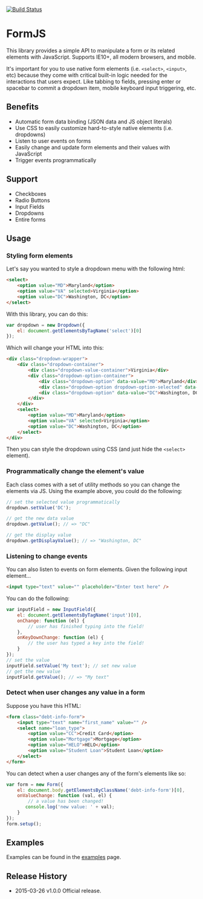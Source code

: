 [![Build Status](https://travis-ci.org/mkay581/form-js.svg?branch=master)](https://travis-ci.org/mkay581/form-js)

# FormJS

This library provides a simple API to manipulate a form or its related elements with JavaScript.
Supports IE10+, all modern browsers, and mobile.

It's important for you to use native form elements (i.e. `<select>`, `<input>`, etc) because they come with critical built-in
logic needed for the interactions that users expect. Like tabbing to fields, pressing enter or spacebar to commit a 
dropdown item, mobile keyboard input triggering, etc.

## Benefits

 * Automatic form data binding (JSON data and JS object literals)
 * Use CSS to easily customize hard-to-style native elements (i.e. dropdowns)
 * Listen to user events on forms 
 * Easily change and update form elements and their values with JavaScript
 * Trigger events programmatically

## Support

 * Checkboxes
 * Radio Buttons
 * Input Fields
 * Dropdowns
 * Entire forms

## Usage

### Styling form elements

Let's say you wanted to style a dropdown menu with the following html:

```html
<select>
    <option value="MD">Maryland</option>
    <option value="VA" selected>Virginia</option>
    <option value="DC">Washington, DC</option>
</select>
```

With this library, you can do this:

```javascript
var dropdown = new Dropdown({
    el: document.getElementsByTagName('select')[0]
});
```

Which will change your HTML into this:

```html
<div class="dropdown-wrapper">
    <div class="dropdown-container">
        <div class="dropdown-value-container">Virginia</div>
        <div class="dropdown-option-container">
            <div class="dropdown-option" data-value="MD">Maryland</div>
            <div class="dropdown-option dropdown-option-selected" data-value="VA">Virginia</div>
            <div class="dropdown-option" data-value="DC">Washington, DC</div>
        </div>
    </div>
    <select>
        <option value="MD">Maryland</option>
        <option value="VA" selected>Virginia</option>
        <option value="DC">Washington, DC</option>
    </select>
</div>
```

Then you can style the dropdown using CSS (and just hide the `<select>` element).


### Programmatically change the element's value

Each class comes with a set of utility methods so you can change the elements via JS. Using the example above, you
could do the following:

```javascript
// set the selected value programmatically
dropdown.setValue('DC');

// get the new data value
dropdown.getValue(); // => "DC"

// get the display value
dropdown.getDisplayValue(); // => "Washington, DC"
```

### Listening to change events

You can also listen to events on form elements. Given the following input element...


```html
<input type="text" value="" placeholder="Enter text here" />
```

You can do the following:

```javascript
var inputField = new InputField({
    el: document.getElementsByTagName('input')[0],
    onChange: function (el) {
        // user has finished typing into the field!
    },
    onKeyDownChange: function (el) {
        // the user has typed a key into the field!
    }
});
// set the value
inputField.setValue('My text'); // set new value
// get the new value
inputField.getValue(); // => "My text"
```

### Detect when user changes any value in a form

Suppose you have this HTML:

```html
<form class="debt-info-form">
    <input type="text" name="first_name" value="" />
    <select name="loan_type">
        <option value="CC">Credit Card</option>
        <option value="Mortgage">Mortgage</option>
        <option value="HELO">HELO</option>
        <option value="Student Loan">Student Loan</option>
    </select>
</form>
```

You can detect when a user changes any of the form's elements like so:

```javascript
var form = new Form({
    el: document.body.getElementsByClassName('debt-info-form')[0],
    onValueChange: function (val, el) {
        // a value has been changed!
       console.log('new value: ' + val);
    }
});
form.setup();
```

## Examples
 
Examples can be found in the [examples](https://github.com/mkay581/formjs/blob/master/examples) page.

## Release History

 * 2015-03-26   v1.0.0  Official release.
